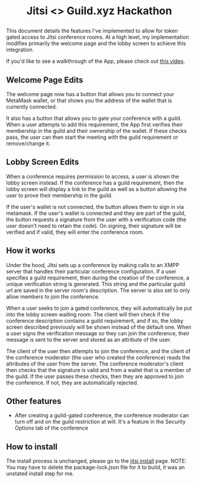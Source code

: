 # <p align="center">Jitsi <> Guild.xyz Hackathon</p>

This document details the features I've implemented to allow for token gated access to Jitsi conference rooms. At a high level, my implementation modifies primarily the welcome page and the lobby screen to achieve this integration. 

If you'd like to see a walkthrough of the App, please check out [this video](https://youtu.be/VdOXGl7CKTM).

## Welcome Page Edits

The welcome page now has a button that allows you to connect your MetaMask wallet, or that shows you the address of the wallet that is currently connected. 

It also has a button that allows you to gate your conference with a guild. When a user attempts to add this requirement, the App first verifies their membership in the guild and their ownership of the wallet. If these checks pass, the user can then start the meeting with the guild requirement or remove/change it.


## Lobby Screen Edits

When a conference requires permission to access, a user is shown the lobby screen instead. If the conference has a guild requirement, then the lobby screen will display a link to the guild as well as a button allowing the user to prove their membership in the guild.

If the user's wallet is not connected, the button allows them to sign in via metamask. If the user's wallet is connected and they are part of the guild, the button requests a signature from the user with a verification code (the user doesn't need to retain the code). On signing, their signature will be verified and if valid, they will enter the conference room. 


## How it works

Under the hood, Jitsi sets up a conference by making calls to an XMPP server that handles their particular conference configuration. If a user specifies a guild requirement, then during the creation of the conference, a unique verification string is generated. This string and the particular guild url are saved in the server room's description. The server is also set to only allow members to join the conference.

When a user seeks to join a gated conference, they will automatically be put into the lobby screen waiting room. The client will then check if the conference description contains a guild requirement, and if so, the lobby screen described previously will be shown instead of the default one. When a user signs the verification message so they can join the conference, their message is sent to the server and stored as an attribute of the user. 

The client of the user then attempts to join the conference, and the client of the conference moderator (the user who created the conference) reads the attributes of the user from the server. The conference moderator's client then checks that the signature is valid and from a wallet that is a member of the guild. If the user passes these checks, then they are approved to join the conference. If not, they are automatically rejected.

## Other features

* After creating a guild-gated conference, the conference moderator can turn off and on the guild restriction at will. It's a feature in the Security Options tab of the conference


## How to install

The install process is unchanged, please go to the [jitsi install](https://jitsi.github.io/handbook/docs/dev-guide/dev-guide-web) page.
NOTE: You may have to delete the package-lock.json file for it to build, it was an unstated install step for me.
